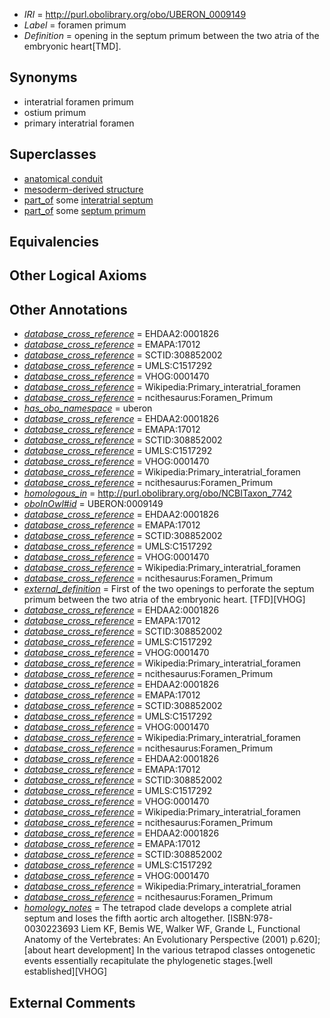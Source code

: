  * *IRI* = http://purl.obolibrary.org/obo/UBERON_0009149
 * *Label* = foramen primum
 * *Definition* = opening in the septum primum between the two atria of the embryonic heart[TMD].

## Synonyms

 * interatrial foramen primum
 * ostium primum
 * primary interatrial foramen

## Superclasses

 * [anatomical conduit](../../UBERON/11/UBERON_0004111.md)
 * [mesoderm-derived structure](../../UBERON/20/UBERON_0004120.md)
 * [part_of](../../BFO/50/BFO_0000050.md) some [interatrial septum](../../UBERON/85/UBERON_0002085.md)
 * [part_of](../../BFO/50/BFO_0000050.md) some [septum primum](../../UBERON/54/UBERON_0004154.md)

## Equivalencies


## Other Logical Axioms


## Other Annotations

 * *[database_cross_reference](../../ef/oboInOwl#hasDbXref.md)* = EHDAA2:0001826
 * *[database_cross_reference](../../ef/oboInOwl#hasDbXref.md)* = EMAPA:17012
 * *[database_cross_reference](../../ef/oboInOwl#hasDbXref.md)* = SCTID:308852002
 * *[database_cross_reference](../../ef/oboInOwl#hasDbXref.md)* = UMLS:C1517292
 * *[database_cross_reference](../../ef/oboInOwl#hasDbXref.md)* = VHOG:0001470
 * *[database_cross_reference](../../ef/oboInOwl#hasDbXref.md)* = Wikipedia:Primary_interatrial_foramen
 * *[database_cross_reference](../../ef/oboInOwl#hasDbXref.md)* = ncithesaurus:Foramen_Primum
 * *[has_obo_namespace](../../ce/oboInOwl#hasOBONamespace.md)* = uberon
 * *[database_cross_reference](../../ef/oboInOwl#hasDbXref.md)* = EHDAA2:0001826
 * *[database_cross_reference](../../ef/oboInOwl#hasDbXref.md)* = EMAPA:17012
 * *[database_cross_reference](../../ef/oboInOwl#hasDbXref.md)* = SCTID:308852002
 * *[database_cross_reference](../../ef/oboInOwl#hasDbXref.md)* = UMLS:C1517292
 * *[database_cross_reference](../../ef/oboInOwl#hasDbXref.md)* = VHOG:0001470
 * *[database_cross_reference](../../ef/oboInOwl#hasDbXref.md)* = Wikipedia:Primary_interatrial_foramen
 * *[database_cross_reference](../../ef/oboInOwl#hasDbXref.md)* = ncithesaurus:Foramen_Primum
 * *[homologous_in](../../core#homologous/in/core#homologous_in.md)* = http://purl.obolibrary.org/obo/NCBITaxon_7742
 * *[oboInOwl#id](../../id/oboInOwl#id.md)* = UBERON:0009149
 * *[database_cross_reference](../../ef/oboInOwl#hasDbXref.md)* = EHDAA2:0001826
 * *[database_cross_reference](../../ef/oboInOwl#hasDbXref.md)* = EMAPA:17012
 * *[database_cross_reference](../../ef/oboInOwl#hasDbXref.md)* = SCTID:308852002
 * *[database_cross_reference](../../ef/oboInOwl#hasDbXref.md)* = UMLS:C1517292
 * *[database_cross_reference](../../ef/oboInOwl#hasDbXref.md)* = VHOG:0001470
 * *[database_cross_reference](../../ef/oboInOwl#hasDbXref.md)* = Wikipedia:Primary_interatrial_foramen
 * *[database_cross_reference](../../ef/oboInOwl#hasDbXref.md)* = ncithesaurus:Foramen_Primum
 * *[external_definition](../../UBPROP/01/UBPROP_0000001.md)* = First of the two openings to perforate the septum primum between the two atria of the embryonic heart. [TFD][VHOG]
 * *[database_cross_reference](../../ef/oboInOwl#hasDbXref.md)* = EHDAA2:0001826
 * *[database_cross_reference](../../ef/oboInOwl#hasDbXref.md)* = EMAPA:17012
 * *[database_cross_reference](../../ef/oboInOwl#hasDbXref.md)* = SCTID:308852002
 * *[database_cross_reference](../../ef/oboInOwl#hasDbXref.md)* = UMLS:C1517292
 * *[database_cross_reference](../../ef/oboInOwl#hasDbXref.md)* = VHOG:0001470
 * *[database_cross_reference](../../ef/oboInOwl#hasDbXref.md)* = Wikipedia:Primary_interatrial_foramen
 * *[database_cross_reference](../../ef/oboInOwl#hasDbXref.md)* = ncithesaurus:Foramen_Primum
 * *[database_cross_reference](../../ef/oboInOwl#hasDbXref.md)* = EHDAA2:0001826
 * *[database_cross_reference](../../ef/oboInOwl#hasDbXref.md)* = EMAPA:17012
 * *[database_cross_reference](../../ef/oboInOwl#hasDbXref.md)* = SCTID:308852002
 * *[database_cross_reference](../../ef/oboInOwl#hasDbXref.md)* = UMLS:C1517292
 * *[database_cross_reference](../../ef/oboInOwl#hasDbXref.md)* = VHOG:0001470
 * *[database_cross_reference](../../ef/oboInOwl#hasDbXref.md)* = Wikipedia:Primary_interatrial_foramen
 * *[database_cross_reference](../../ef/oboInOwl#hasDbXref.md)* = ncithesaurus:Foramen_Primum
 * *[database_cross_reference](../../ef/oboInOwl#hasDbXref.md)* = EHDAA2:0001826
 * *[database_cross_reference](../../ef/oboInOwl#hasDbXref.md)* = EMAPA:17012
 * *[database_cross_reference](../../ef/oboInOwl#hasDbXref.md)* = SCTID:308852002
 * *[database_cross_reference](../../ef/oboInOwl#hasDbXref.md)* = UMLS:C1517292
 * *[database_cross_reference](../../ef/oboInOwl#hasDbXref.md)* = VHOG:0001470
 * *[database_cross_reference](../../ef/oboInOwl#hasDbXref.md)* = Wikipedia:Primary_interatrial_foramen
 * *[database_cross_reference](../../ef/oboInOwl#hasDbXref.md)* = ncithesaurus:Foramen_Primum
 * *[database_cross_reference](../../ef/oboInOwl#hasDbXref.md)* = EHDAA2:0001826
 * *[database_cross_reference](../../ef/oboInOwl#hasDbXref.md)* = EMAPA:17012
 * *[database_cross_reference](../../ef/oboInOwl#hasDbXref.md)* = SCTID:308852002
 * *[database_cross_reference](../../ef/oboInOwl#hasDbXref.md)* = UMLS:C1517292
 * *[database_cross_reference](../../ef/oboInOwl#hasDbXref.md)* = VHOG:0001470
 * *[database_cross_reference](../../ef/oboInOwl#hasDbXref.md)* = Wikipedia:Primary_interatrial_foramen
 * *[database_cross_reference](../../ef/oboInOwl#hasDbXref.md)* = ncithesaurus:Foramen_Primum
 * *[homology_notes](../../UBPROP/03/UBPROP_0000003.md)* = The tetrapod clade develops a complete atrial septum and loses the fifth aortic arch altogether. [ISBN:978-0030223693 Liem KF, Bemis WE, Walker WF, Grande L, Functional Anatomy of the Vertebrates: An Evolutionary Perspective (2001) p.620]; [about heart development] In the various tetrapod classes ontogenetic events essentially recapitulate the phylogenetic stages.[well established][VHOG]

## External Comments

